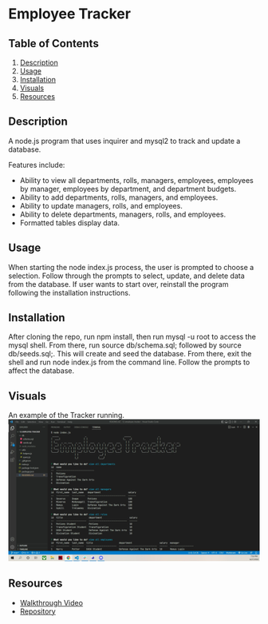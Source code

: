 # Employee Tracker

## Table of Contents
1. [Description](#description)
2. [Usage](#usage)
3. [Installation](#installation)
4. [Visuals](#visuals)
5. [Resources](#resources)

## Description

A node.js program that uses inquirer and mysql2 to track and update a database.

Features include:

- Ability to view all departments, rolls, managers, employees, employees by manager, employees by department, and department budgets.
- Ability to add departments, rolls, managers, and employees.
- Ability to update managers, rolls, and employees.
- Ability to delete departments, managers, rolls, and employees.
- Formatted tables display data.

## Usage

When starting the node index.js process, the user is prompted to choose a selection. Follow through the prompts to select, update, and delete data from the database. If user wants to start over, reinstall the program following the installation instructions.

## Installation

After cloning the repo, run npm install, then run mysql -u root to access the mysql shell. From there, run source db/schema.sql; followed by source db/seeds.sql;. This will create and seed the database. From there, exit the shell and run node index.js from the command line. Follow the prompts to affect the database.

## Visuals

An example of the Tracker running.
![Tracker](./images/employee-tracker.png)

## Resources
- [Walkthrough Video](https://drive.google.com/file/d/1EnTavy77JiLVqjEp2L8-BcIJaMwuExiA/view)
- [Repository](https://github.com/kleylakb89/12-employee-tracker)